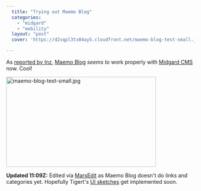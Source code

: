 ```yaml
---
  title: "Trying out Maemo Blog"
  categories: 
    - "midgard"
    - "mobility"
  layout: "post"
  cover: 'https://d2vqpl3tx84ay5.cloudfront.net/maemo-blog-test-small.jpg'

---
```

<p>
 As <a href="http://inz.fi/blog/?p=66">reported by Inz</a>, <a href="http://maemo-hackers.org/wiki/MaemoBlog">Maemo Blog</a> <em>seems to</em> work properly with <a href="http://www.midgard-project.org/">Midgard CMS</a> now. Cool!
</p>

<p>
<img src="https://d2vqpl3tx84ay5.cloudfront.net/maemo-blog-test-small.jpg" border="0" height="240" width="400" alt="maemo-blog-test-small.jpg" />

<p>
<strong>Updated 11:09Z:</strong> Edited via <a href="http://ranchero.com/marsedit/">MarsEdit</a> as Maemo Blog doesn't do links and categories yet. Hopefully Tigert's <a href="http://maemo-hackers.org/wiki/MaemoBlog/UserInterfaceSketches">UI sketches</a> get implemented soon.
</p>
